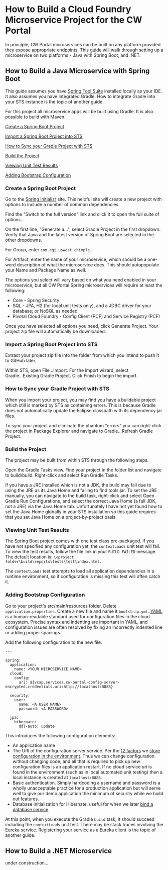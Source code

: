 # How to Build a Cloud Foundry Microservice Project for the CW Portal

In principle, CW Portal microservices can be built on any platform provided they expose appropriate endpoints.  This guide will walk through setting up a microservice on two platforms - Java with Spring Boot, and .NET.

## How to Build a Java Microservice with Spring Boot

This guide assumes you have [Spring Tool Suite](https://spring.io/tools) installed locally as your IDE.  It also assumes you have integrated Gradle.  How to integrate Gradle into your STS instance is the topic of another guide.

For this project all microservice apps will be built using Gradle.  It is also possible to build with Maven.

[Create a Spring Boot Project](./how-to-build-a-microservice.md#create-a-spring-boot-project)

[Import a Spring Boot Project into STS](./how-to-build-a-microservice.md#import-a-spring-boot-project-into-sts)

[How to Sync your Gradle Project with STS](./how-to-build-a-microservice.md#how-to-sync-your-gradle-project-with-sts)

[Build the Project](./how-to-build-a-microservice.md#build-the-project)

[Viewing Unit Test Results](./how-to-build-a-microservice.md#viewing-unit-test-results)

[Adding Bootstrap Configuration](./how-to-build-a-microservice.md#adding-bootstrap-configuration)

### Create a Spring Boot Project

Go to the [Spring Initializr](https://start.spring.io) site.  This helpful site will create a new project with options to include a number of common dependencies.

Find the "Switch to the full version" link and click it to open the full suite of options.

On the first line, "Generate a...", select Gradle Project in the first dropdown.  Verify that Java and the latest version of Spring Boot are selected in the other dropdowns.

For Group, enter `com.cgi.uswest.chimpls`.

For Artifact, enter the name of your microservice, which should be a one-word description of what the microservice does.  This should autopopulate your Name and Package Name as well.

The options you select will vary based on what you need enabled in your microservice, but all CW Portal Spring microservices will require at least the following:

* Core - Spring Security
* SQL - JPA, H2 (for local unit tests only), and a JDBC driver for your database; or NoSQL as needed
* Pivotal Cloud Foundry - Config Client (PCF) and Service Registry (PCF)

Once you have selected all options you need, click Generate Project.  Your project zip file will automatically be downloaded.

### Import a Spring Boot Project into STS

Extract your project zip file into the folder from which you intend to push it to GitHub later.

Within STS, open File...Import.  For the import wizard, select Gradle...Existing Gradle Project.  Click Finish to begin the import.

### How to Sync your Gradle Project with STS

When you import your project, you may find you have a buildable project which still is marked by STS as containing errors.  This is because Gradle does not automatically update the Eclipse classpath with its dependency jar files.

To sync your project and eliminate the phantom "errors" you can right-click the project in Package Explorer and navigate to Gradle...Refresh Gradle Project.

### Build the Project

The project may be built from within STS through the following steps.

Open the Gradle Tasks view.  Find your project in the folder list and navigate to build/build.  Right-click and select Run Gradle Tasks.

If you have a JRE installed which is not a JDK, the build may fail due to using the JRE as its Java Home and failing to find tools.jar.  To set the JRE manually, you can navigate to the build task, right-click and select Open Gradle Run Configurations, and select the correct Java Home (a full JDK, not a JRE) via the Java Home tab.  Unfortunately I have not yet found how to set the Java Home globally in your STS installation so this guide requires that you set Java Home on a project-by-project basis.

### Viewing Unit Test Results

The Spring Boot project comes with one test class pre-packaged.  If you have not specified any configuration yet, the `contextLoads` unit test will fail.  To view the test results, follow the file link in your `BUILD FAILED` message.  The default location is:  `\<project folder\build\reports\tests\test\index.html.`

The `contextLoads` test attempts to load all application dependencies in a runtime environment, so if configuration is missing this test will often catch it.

### Adding Bootstrap Configuration

Go to your project's src/main/resources folder.  Delete `application.properties`.  Create a new file and name it `bootstrap.yml`.  [YAML](https://en.wikipedia.org/wiki/YAML) is a human-readable standard used for configuration files in the cloud ecosystem.  Precise syntax and indenting are important in YAML, and configuration issues are often resolved by fixing an incorrectly indented line or adding proper spacings.

Add the following configuration to the new file:

```
---

spring:
  application:
    name: <YOUR MICROSERVICE NAME>
  cloud:
    config:
      uri: ${vcap.services.cw-portal-config-server-encrypted.credentials.uri:http://localhost:8888}
      
  security:
    user:
      name: <A USER NAME>
      password: <A PASSWORD>  

  jpa:
    hibernate:
      ddl-auto: update
```

This introduces the following configuration elements:

* An application name
* The URI of the configuration server service.  Per the [12 factors](https://12factor.net/) we [store configuration in the environment](https://12factor.net/config).  Thus we can change configuration without changing code, and all that is required to pick up new configuration files is an application restart.  If no cloud service uri is found in the environment (such as in local automated unit testing) then a local instance is created at `localhost:8888`.
* Basic authentication.  Simply hardcoding a username and password is a wholly unacceptable practice for a production application but will serve well to give our demo application the minimum of security while we build out features.
* Database initialization for Hibernate, useful for when we later [bind a database service](./database-binding.md).

At this point, when you execute the Gradle `build` task, it should succeed including the `contextLoads` unit test.  There may be stack traces involving the Eureka service.  Registering your service as a Eureka client is the topic of another guide.

## How to Build a .NET Microservice 

under construction...